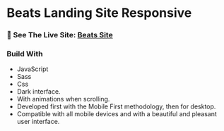 # Beats Landing Site Responsive

### 🚀 See The Live Site: [Beats Site](https://aldothedev.github.io/Beats-Site/)

### Build With
- JavaScript
- Sass
- Css
- Dark interface.
- With animations when scrolling.
- Developed first with the Mobile First methodology, then for desktop.
- Compatible with all mobile devices and with a beautiful and pleasant user interface.

